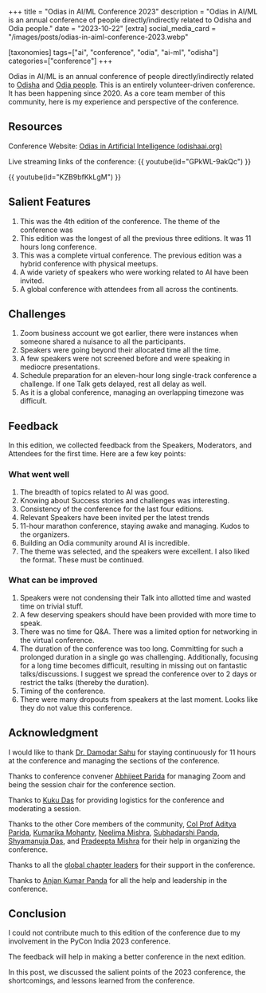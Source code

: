+++
title = "Odias in AI/ML Conference 2023"
description = "Odias in AI/ML is an annual conference of people directly/indirectly related to Odisha and Odia people."
date = "2023-10-22"
[extra]
social_media_card = "/images/posts/odias-in-aiml-conference-2023.webp"

[taxonomies]
tags=["ai", "conference", "odia", "ai-ml", "odisha"]
categories=["conference"]
+++

Odias in AI/ML is an annual conference of people directly/indirectly related to [Odisha](https://en.wikipedia.org/wiki/Odisha) and [Odia people](https://en.wikipedia.org/wiki/Odia_people). This is an entirely volunteer-driven conference. It has been happening since 2020. As a core team member of this community, here is my experience and perspective of the conference.

## Resources

Conference Website: [Odias in Artificial Intelligence (](https://www.odishaai.org/conference2023)[odishaai.org](https://odishaai.org)[)](https://www.odishaai.org/conference2023)

Live streaming links of the conference:
{{ youtube(id="GPkWL-9akQc") }}

{{ youtube(id="KZB9bfKkLgM") }}

## Salient Features

1. This was the 4th edition of the conference. The theme of the conference was
2. This edition was the longest of all the previous three editions. It was 11 hours long conference.
3. This was a complete virtual conference. The previous edition was a hybrid conference with physical meetups.
4. A wide variety of speakers who were working related to AI have been invited.
5. A global conference with attendees from all across the continents.

## Challenges

1. Zoom business account we got earlier, there were instances when someone shared a nuisance to all the participants.
2. Speakers were going beyond their allocated time all the time.
3. A few speakers were not screened before and were speaking in mediocre presentations.
4. Schedule preparation for an eleven-hour long single-track conference a challenge. If one Talk gets delayed, rest all delay as well.
5. As it is a global conference, managing an overlapping timezone was difficult.

## Feedback

In this edition, we collected feedback from the Speakers, Moderators, and Attendees for the first time. Here are a few key points:

### What went well

1. The breadth of topics related to AI was good.
2. Knowing about Success stories and challenges was interesting.
3. Consistency of the conference for the last four editions.
4. Relevant Speakers have been invited per the latest trends
5. 11-hour marathon conference, staying awake and managing. Kudos to the organizers.
6. Building an Odia community around AI is incredible.
7. The theme was selected, and the speakers were excellent. I also liked the format. These must be continued.

### What can be improved

1. Speakers were not condensing their Talk into allotted time and wasted time on trivial stuff.
2. A few deserving speakers should have been provided with more time to speak.
3. There was no time for Q&A. There was a limited option for networking in the virtual conference.
4. The duration of the conference was too long. Committing for such a prolonged duration in a single go was challenging. Additionally, focusing for a long time becomes difficult, resulting in missing out on fantastic talks/discussions. I suggest we spread the conference over to 2 days or restrict the talks (thereby the duration).
5. Timing of the conference.
6. There were many dropouts from speakers at the last moment. Looks like they do not value this conference.

## Acknowledgment

I would like to thank [Dr. Damodar Sahu](https://www.linkedin.com/in/damodarsahu/) for staying continuously for 11 hours at the conference and managing the sections of the conference.

Thanks to conference convener [Abhijeet Parida](https://www.linkedin.com/in/a-parida/) for managing Zoom and being the session chair for the conference section.

Thanks to [Kuku Das](https://www.linkedin.com/in/kuku-das-14a06223/) for providing logistics for the conference and moderating a session.

Thanks to the other Core members of the community, [Col Prof Aditya Parida](https://www.linkedin.com/in/ap1950/), [Kumarika Mohanty](https://www.linkedin.com/in/kumarika-mohanty-09582815/), [Neelima Mishra](https://www.linkedin.com/in/neelimamisra/), [Subhadarshi Panda](https://www.linkedin.com/in/subhadarshi-panda-1ba5091a/), [Shyamanuja Das](https://www.linkedin.com/in/shyamanuja/), and [Pradeepta Mishra](https://www.linkedin.com/in/pradeepta/) for their help in organizing the conference.

Thanks to all the [global chapter leaders](https://www.odishaai.org/#chapter-leaders) for their support in the conference.

Thanks to [Anjan Kumar Panda](https://www.linkedin.com/in/anjankumarpanda/) for all the help and leadership in the conference.

## Conclusion

I could not contribute much to this edition of the conference due to my involvement in the PyCon India 2023 conference.

The feedback will help in making a better conference in the next edition.

In this post, we discussed the salient points of the 2023 conference, the shortcomings, and lessons learned from the conference.
